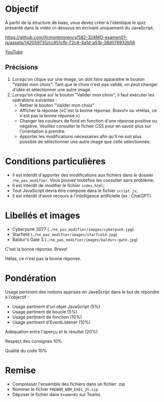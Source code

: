 # Objectif

À partir de la structure de base, vous devez créer à l'identique le quiz présenté dans la vidéo ci-dessous en écrivant uniquement du JavaScript.



https://github.com/jfcmontmorency/582-324MO-examen01-js/assets/142059735/cc851cfb-72c4-4a1d-a51b-38d076932b58


[YouTube](https://youtu.be/T2sXp6Aogyg)

## Précisions

1. Lorsqu'on clique sur une image, on doit faire apparaitre le bouton "Valider mon choix". Tant que le choix n'est pas validé, on peut changer d'idée et sélectionner une autre image.
1. Lorsqu'on clique sur le bouton "Valider mon choix", il faut exécuter les opérations suivantes :
    * Retirer le bouton "Valider mon choix"
    * Afficher la réponse («C'est la bonne réponse. Bravo!» ou «Hélas, ce n'est pas la bonne réponse.»)
    * Changer les couleurs de fond en fonction d'une réponse positive ou négative. Veuillez consulter le fichier CSS pour en savoir plus sur l'orientation à prendre.
    * Apporter les modifications nécessaires afin qu'il ne soit plus possible de sélectionner une autre image que celle sélectionnée.

# Conditions particulières

- Il est interdit d'apporter des modifications aux fichiers dans le dossier `/ne_pas_modifier`. Vous pouvez toutefois les consulter sans problème;
- Il est interdit de modifier le fichier `index.html`;
- Tout JavaScript devra être composé dans le fichier `script.js`;
- Il est interdit d'avoir recours à l'intelligence artificielle (ex.: ChatGPT).

# Libellés et images

- Cyberpunk 2077 (`./ne_pas_modifier/images/cyberpunk.jpg`)
- Starfield (`./ne_pas_modifier/images/starfield.jpg`)
- Baldur's Gate 3 (`./ne_pas_modifier/images/baldurs-gate.jpg`)

C'est la bonne réponse. Bravo!

Hélas, ce n'est pas la bonne réponse.

# Pondération

Usage pertinent des notions apprises en JavaScript dans le but de répondre à l'objectif :
- Usage pertinent d'un objet JavaScript (5%)
- Usage pertinent de boucle (5%)
- Usage pertinent de fonction (10%)
- Usage pertinent d'EventListener (10%)

Adéquation entre l'aperçu et le résultat (20%)

Respect des consignes 10%

Qualité du code 10%

# Remise

- Compresser l'ensemble des fichiers dans un fichier .zip
- Nommer le fichier `PRENOM_NOM_EX01_JS.zip`
- Déposer le fichier dans `Examen01` sur Teams
